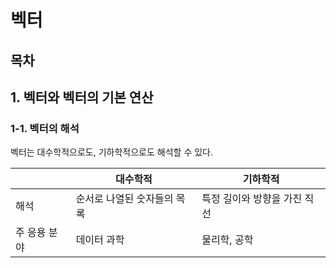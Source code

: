 # 벡터

## 목차

## 1. 벡터와 벡터의 기본 연산

### 1-1. 벡터의 해석

벡터는 대수학적으로도, 기하학적으로도 해석할 수 있다.

| |대수학적|기하학적|
|---|---|---|
|해석|순서로 나열된 숫자들의 목록|특정 길이와 방향을 가진 직선|
|주 응용 분야|데이터 과학|물리학, 공학|
